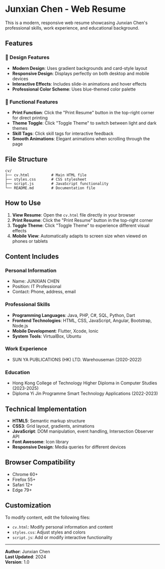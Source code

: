 # Junxian Chen - Web Resume

This is a modern, responsive web resume showcasing Junxian Chen's professional skills, work experience, and educational background.

## Features

### 🎨 Design Features
- **Modern Design**: Uses gradient backgrounds and card-style layout
- **Responsive Design**: Displays perfectly on both desktop and mobile devices
- **Interactive Effects**: Includes slide-in animations and hover effects
- **Professional Color Scheme**: Uses blue-themed color palette

### 📱 Functional Features
- **Print Function**: Click the "Print Resume" button in the top-right corner for direct printing
- **Theme Toggle**: Click "Toggle Theme" to switch between light and dark themes
- **Skill Tags**: Click skill tags for interactive feedback
- **Smooth Animations**: Elegant animations when scrolling through the page

## File Structure

```
cv/
├── cv.html          # Main HTML file
├── styles.css       # CSS stylesheet
├── script.js        # JavaScript functionality
└── README.md        # Documentation file
```

## How to Use

1. **View Resume**: Open the `cv.html` file directly in your browser
2. **Print Resume**: Click the "Print Resume" button in the top-right corner
3. **Toggle Theme**: Click "Toggle Theme" to experience different visual effects
4. **Mobile View**: Automatically adapts to screen size when viewed on phones or tablets

## Content Includes

### Personal Information
- Name: JUNXIAN CHEN
- Position: IT Professional
- Contact: Phone, address, email

### Professional Skills
- **Programming Languages**: Java, PHP, C#, SQL, Python, Dart
- **Frontend Technologies**: HTML, CSS, JavaScript, Angular, Bootstrap, Node.js
- **Mobile Development**: Flutter, Xcode, Ionic
- **System Tools**: VirtualBox, Ubuntu

### Work Experience
- SUN YA PUBLICATIONS (HK) LTD. Warehouseman (2020-2022)

### Education
- Hong Kong College of Technology Higher Diploma in Computer Studies (2023-2025)
- Diploma Yi Jin Programme Smart Technology Applications (2022-2023)

## Technical Implementation

- **HTML5**: Semantic markup structure
- **CSS3**: Grid layout, gradients, animations
- **JavaScript**: DOM manipulation, event handling, Intersection Observer API
- **Font Awesome**: Icon library
- **Responsive Design**: Media queries for different devices

## Browser Compatibility

- Chrome 60+
- Firefox 55+
- Safari 12+
- Edge 79+

## Customization

To modify content, edit the following files:
- `cv.html`: Modify personal information and content
- `styles.css`: Adjust styles and colors
- `script.js`: Add or modify interactive functionality

---

**Author**: Junxian Chen  
**Last Updated**: 2024  
**Version**: 1.0 
